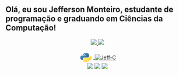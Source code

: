 ## Olá, eu sou Jefferson Monteiro, estudante de programação e graduando em Ciências da Computação!
<div align="center">
  <a href="https://github.com/jeffmont06">
  <img height="150em" src="https://github-readme-stats.vercel.app/api?username=jeffmont06&show_icons=true&theme=dracula&include_all_commits=true&count_private=true"/>
  <img height="150em" src="https://github-readme-stats.vercel.app/api/top-langs/?username=jeffmont06&layout=compact&langs_count=7&theme=dark"/>
</div>
<div align="center" style="display: inline_block"><br>
  <img align="center" alt="Jeff-Python" height="30" width="40" src="https://raw.githubusercontent.com/devicons/devicon/master/icons/python/python-original.svg">
  <img align="center" alt="Jeff-C" height="30" width="40" src="https://cdn.jsdelivr.net/gh/devicons/devicon/icons/c/c-original.svg" />
</div>

<div align="center"> 
<a href="https://www.instagram.com/_j.cvm/" target="_blank"><img src="https://img.shields.io/badge/-Instagram-%23E4405F?style=for-the-badge&logo=instagram&logoColor=white" target="_blank"></a>
<a href = "mailto:jeffesoncarvalho10@gmail.com"><img src="https://img.shields.io/badge/-Gmail-%23333?style=for-the-badge&logo=gmail&logoColor=white" target="_blank"></a>
  <a href="https://www.linkedin.com/in/jefferson-monteiro-139332212/" target="_blank"><img src="https://img.shields.io/badge/-LinkedIn-%230077B5?style=for-the-badge&logo=linkedin&logoColor=white" target="_blank"></a> 

